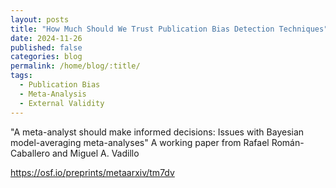 ```yaml
---
layout: posts
title: "How Much Should We Trust Publication Bias Detection Techniques"
date: 2024-11-26
published: false
categories: blog
permalink: /home/blog/:title/
tags:
  - Publication Bias
  - Meta-Analysis
  - External Validity
---
```



"A meta-analyst should make informed decisions: Issues with Bayesian model-averaging meta-analyses"
A working paper from Rafael Román-Caballero and Miguel A. Vadillo


https://osf.io/preprints/metaarxiv/tm7dv 

